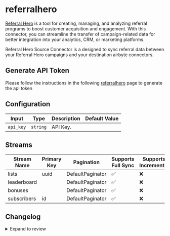 # referralhero
[Referral Hero](https://referralhero.com) is a tool for creating, managing, and analyzing referral programs to boost customer acquisition and engagement.
With this connector, you can streamline the transfer of campaign-related data for better integration into your analytics, CRM, or marketing platforms.

Referral Hero Source Connector is a designed to sync referral data between your Referral Hero campaigns and your destination airbyte connectors.


## Generate API Token
Please follow the instructions in the following [referralhero](https://support.referralhero.com/integrate/rest-api) page to generate the api token


## Configuration

| Input | Type | Description | Default Value |
|-------|------|-------------|---------------|
| `api_key` | `string` | API Key.  |  |

## Streams
| Stream Name | Primary Key | Pagination | Supports Full Sync | Supports Incremental |
|-------------|-------------|------------|---------------------|----------------------|
| lists | uuid | DefaultPaginator | ✅ |  ❌  |
| leaderboard |  | DefaultPaginator | ✅ |  ❌  |
| bonuses |  | DefaultPaginator | ✅ |  ❌  |
| subscribers | id | DefaultPaginator | ✅ |  ❌  |

## Changelog

<details>
  <summary>Expand to review</summary>

| Version          | Date              | Pull Request | Subject        |
|------------------|-------------------|--------------|----------------|
| 0.0.25 | 2025-10-07 | [67540](https://github.com/airbytehq/airbyte/pull/67540) | Update dependencies |
| 0.0.24 | 2025-09-30 | [66433](https://github.com/airbytehq/airbyte/pull/66433) | Update dependencies |
| 0.0.23 | 2025-09-09 | [65669](https://github.com/airbytehq/airbyte/pull/65669) | Update dependencies |
| 0.0.22 | 2025-08-24 | [65505](https://github.com/airbytehq/airbyte/pull/65505) | Update dependencies |
| 0.0.21 | 2025-08-16 | [65005](https://github.com/airbytehq/airbyte/pull/65005) | Update dependencies |
| 0.0.20 | 2025-08-02 | [64443](https://github.com/airbytehq/airbyte/pull/64443) | Update dependencies |
| 0.0.19 | 2025-07-26 | [63995](https://github.com/airbytehq/airbyte/pull/63995) | Update dependencies |
| 0.0.18 | 2025-07-20 | [63659](https://github.com/airbytehq/airbyte/pull/63659) | Update dependencies |
| 0.0.17 | 2025-07-05 | [62698](https://github.com/airbytehq/airbyte/pull/62698) | Update dependencies |
| 0.0.16 | 2025-06-28 | [62274](https://github.com/airbytehq/airbyte/pull/62274) | Update dependencies |
| 0.0.15 | 2025-06-21 | [61799](https://github.com/airbytehq/airbyte/pull/61799) | Update dependencies |
| 0.0.14 | 2025-06-14 | [61315](https://github.com/airbytehq/airbyte/pull/61315) | Update dependencies |
| 0.0.13 | 2025-05-24 | [60536](https://github.com/airbytehq/airbyte/pull/60536) | Update dependencies |
| 0.0.12 | 2025-05-10 | [60054](https://github.com/airbytehq/airbyte/pull/60054) | Update dependencies |
| 0.0.11 | 2025-05-03 | [59454](https://github.com/airbytehq/airbyte/pull/59454) | Update dependencies |
| 0.0.10 | 2025-04-27 | [59041](https://github.com/airbytehq/airbyte/pull/59041) | Update dependencies |
| 0.0.9 | 2025-04-19 | [58457](https://github.com/airbytehq/airbyte/pull/58457) | Update dependencies |
| 0.0.8 | 2025-04-12 | [57954](https://github.com/airbytehq/airbyte/pull/57954) | Update dependencies |
| 0.0.7 | 2025-04-05 | [57365](https://github.com/airbytehq/airbyte/pull/57365) | Update dependencies |
| 0.0.6 | 2025-03-29 | [56724](https://github.com/airbytehq/airbyte/pull/56724) | Update dependencies |
| 0.0.5 | 2025-03-22 | [56184](https://github.com/airbytehq/airbyte/pull/56184) | Update dependencies |
| 0.0.4 | 2025-03-08 | [55070](https://github.com/airbytehq/airbyte/pull/55070) | Update dependencies |
| 0.0.3 | 2025-02-23 | [54597](https://github.com/airbytehq/airbyte/pull/54597) | Update dependencies |
| 0.0.2 | 2025-02-15 | [47509](https://github.com/airbytehq/airbyte/pull/47509) | Update dependencies |
| 0.0.1 | 2024-10-07 | | Initial release by [@bala-ceg](https://github.com/bala-ceg) via Connector Builder |

</details>
